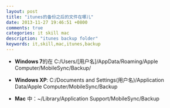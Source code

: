 ```yaml
---
layout: post
title: "itunes的备份之后的文件在哪儿"
date: 2013-11-27 19:46:51 +0800
comments: true
categories: it skill mac
description: "itunes backup folder"
keywords: it,skill,mac,itunes,backup
---
```

* **Windows 7**的在 C:/Users/[用户名]/AppData/Roaming/Apple Computer/MobileSync/Backup/

* **Windows XP**: C:/Documents and Settings(用户名)/Application Data/Apple Computer/MobileSync/Backup

* **Mac** 中：~/Library/Application Support/MobileSync/Backup